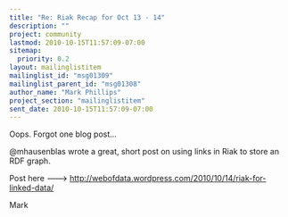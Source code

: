 ```yaml
---
title: "Re: Riak Recap for Oct 13 - 14"
description: ""
project: community
lastmod: 2010-10-15T11:57:09-07:00
sitemap:
  priority: 0.2
layout: mailinglistitem
mailinglist_id: "msg01309"
mailinglist_parent_id: "msg01308"
author_name: "Mark Phillips"
project_section: "mailinglistitem"
sent_date: 2010-10-15T11:57:09-07:00
---
```



Oops. Forgot one blog post...

@mhausenblas wrote a great, short post on using links in Riak to store
an RDF graph.

Post here ---&gt; http://webofdata.wordpress.com/2010/10/14/riak-for-linked-data/

Mark

